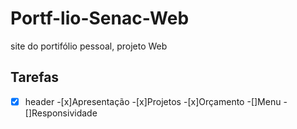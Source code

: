 # Portf-lio-Senac-Web
site do portifólio pessoal, projeto Web


## Tarefas
-[x] header
-[x]Apresentação
-[x]Projetos 
-[x]Orçamento
-[]Menu
-[]Responsividade
